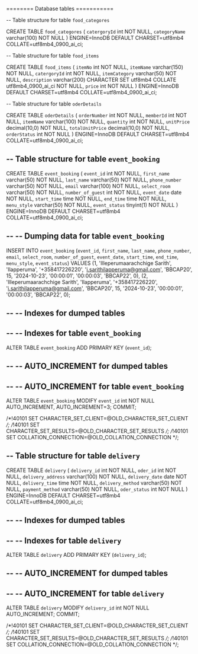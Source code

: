 ======== Database tables ===========

-- Table structure for table `food_categores`

CREATE TABLE `food_categores` 
(
  `catergoryId` int NOT NULL,
  `categoryName` varchar(100) NOT NULL
) ENGINE=InnoDB DEFAULT CHARSET=utf8mb4 COLLATE=utf8mb4_0900_ai_ci;


-- Table structure for table `food_items`

CREATE TABLE `food_items` (
  `itemNo` int NOT NULL,
  `itemName` varchar(150) NOT NULL,
  `catergoryId` int NOT NULL,
  `itemCategory` varchar(50) NOT NULL,
  `description` varchar(200) CHARACTER SET utf8mb4 COLLATE utf8mb4_0900_ai_ci NOT NULL,
  `price` int NOT NULL
) ENGINE=InnoDB DEFAULT CHARSET=utf8mb4 COLLATE=utf8mb4_0900_ai_ci;

-- Table structure for table `oderDetails`

CREATE TABLE `oderDetails` (
  `orderNumber` int NOT NULL,
  `memberId` int NOT NULL,
  `itemName` varchar(100) NOT NULL,
  `quantity` int NOT NULL,
  `unitPrice` decimal(10,0) NOT NULL,
  `totalUnitPrice` decimal(10,0) NOT NULL,
  `orderStatus` int NOT NULL
) ENGINE=InnoDB DEFAULT CHARSET=utf8mb4 COLLATE=utf8mb4_0900_ai_ci;

-- Table structure for table `event_booking`
--

CREATE TABLE `event_booking` (
  `event_id` int NOT NULL,
  `first_name` varchar(50) NOT NULL,
  `last_name` varchar(50) NOT NULL,
  `phone_number` varchar(50) NOT NULL,
  `email` varchar(100) NOT NULL,
  `select_room` varchar(50) NOT NULL,
  `number_of_guest` int NOT NULL,
  `event_date` date NOT NULL,
  `start_time` time NOT NULL,
  `end_time` time NOT NULL,
  `menu_style` varchar(50) NOT NULL,
  `event_status` tinyint(1) NOT NULL
) ENGINE=InnoDB DEFAULT CHARSET=utf8mb4 COLLATE=utf8mb4_0900_ai_ci;

--
-- Dumping data for table `event_booking`
--

INSERT INTO `event_booking` (`event_id`, `first_name`, `last_name`, `phone_number`, `email`, `select_room`, `number_of_guest`, `event_date`, `start_time`, `end_time`, `menu_style`, `event_status`) VALUES
(1, 'Illeperumaarachchige Sarith', 'Ilapperuma', '+358417226220', 'i.sarithilapperuma@gmail.com', 'BBCAP20', 15, '2024-10-23', '00:00:01', '00:00:03', 'BBCAP22', 0),
(2, 'Illeperumaarachchige Sarith', 'Ilapperuma', '+358417226220', 'i.sarithilapperuma@gmail.com', 'BBCAP20', 15, '2024-10-23', '00:00:01', '00:00:03', 'BBCAP22', 0);

--
-- Indexes for dumped tables
--

--
-- Indexes for table `event_booking`
--
ALTER TABLE `event_booking`
  ADD PRIMARY KEY (`event_id`);

--
-- AUTO_INCREMENT for dumped tables
--

--
-- AUTO_INCREMENT for table `event_booking`
--
ALTER TABLE `event_booking`
  MODIFY `event_id` int NOT NULL AUTO_INCREMENT, AUTO_INCREMENT=3;
COMMIT;

/*!40101 SET CHARACTER_SET_CLIENT=@OLD_CHARACTER_SET_CLIENT */;
/*!40101 SET CHARACTER_SET_RESULTS=@OLD_CHARACTER_SET_RESULTS */;
/*!40101 SET COLLATION_CONNECTION=@OLD_COLLATION_CONNECTION */;



-- Table structure for table `delivery`
--

CREATE TABLE `delivery` (
  `delivery_id` int NOT NULL,
  `oder_id` int NOT NULL,
  `delivery_address` varchar(100) NOT NULL,
  `delivery_date` date NOT NULL,
  `delivery_time` time NOT NULL,
  `delivery_method` varchar(50) NOT NULL,
  `payment_method` varchar(50) NOT NULL,
  `oder_status` int NOT NULL
) ENGINE=InnoDB DEFAULT CHARSET=utf8mb4 COLLATE=utf8mb4_0900_ai_ci;

--
-- Indexes for dumped tables
--

--
-- Indexes for table `delivery`
--
ALTER TABLE `delivery`
  ADD PRIMARY KEY (`delivery_id`);

--
-- AUTO_INCREMENT for dumped tables
--

--
-- AUTO_INCREMENT for table `delivery`
--
ALTER TABLE `delivery`
  MODIFY `delivery_id` int NOT NULL AUTO_INCREMENT;
COMMIT;

/*!40101 SET CHARACTER_SET_CLIENT=@OLD_CHARACTER_SET_CLIENT */;
/*!40101 SET CHARACTER_SET_RESULTS=@OLD_CHARACTER_SET_RESULTS */;
/*!40101 SET COLLATION_CONNECTION=@OLD_COLLATION_CONNECTION */;

